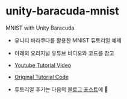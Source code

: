 # unity-baracuda-mnist
MNIST with Unity Baracuda

- 유니티 바라쿠다를 활용한 MNIST 튜토리얼 예제
- 아래의 오리지널 유튜브 비디오와 코드를 참고

- [Youtube Tutorial Video](https://youtu.be/ggmArUbRvC4)
- [Original Tutorial Code](https://github.com/tapiralec/UnityInferenceTutorial)

- 튜토리얼 후기는 다음의 [블로그 포스트](https://velog.io/@ji1kang/Unity-Barracuda%EB%A5%BC-%EC%9D%B4%EC%9A%A9%ED%95%B4-MNIST-%EB%AA%A8%EB%8D%B8-%EB%8F%8C%EB%A6%AC%EA%B8%B0)에 🐥
